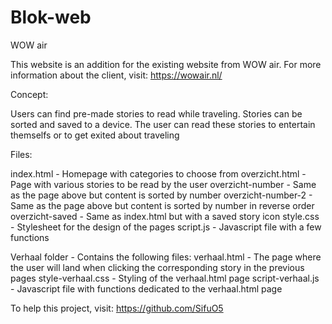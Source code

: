 # Blok-web

WOW air

This website is an addition for the existing website from WOW air.
For more information about the client, visit: https://wowair.nl/


Concept:

Users can find pre-made stories to read while traveling.
Stories can be sorted and saved to a device.
The user can read these stories to entertain themselfs or to get exited about traveling


Files:

index.html - Homepage with categories to choose from
overzicht.html - Page with various stories to be read by the user
overzicht-number - Same as the page above but content is sorted by number
overzicht-number-2 - Same as the page above but content is sorted by number in reverse order
overzicht-saved - Same as index.html but with a saved story icon
style.css - Stylesheet for the design of the pages
script.js - Javascript file with a few functions

Verhaal folder - Contains the following files:
verhaal.html - The page where the user will land when clicking the corresponding story in the previous pages
style-verhaal.css - Styling of the verhaal.html page
script-verhaal.js - Javascript file with functions dedicated to the verhaal.html page


To help this project, visit: https://github.com/SifuO5
